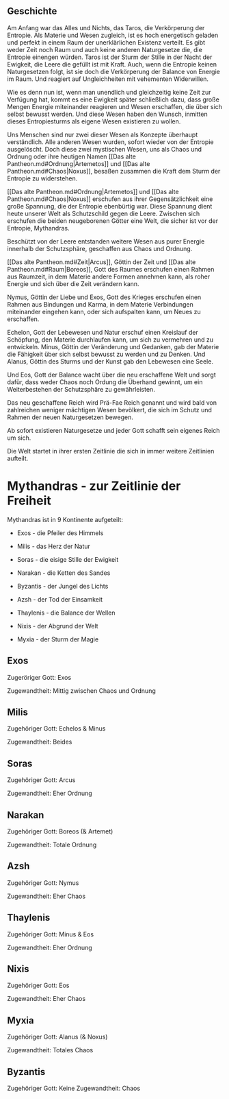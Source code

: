 ## Geschichte
Am Anfang war das Alles und Nichts, das Taros, die Verkörperung der Entropie. Als Materie und Wesen zugleich, ist es hoch energetisch geladen und perfekt in einem Raum der unerklärlichen Existenz verteilt. Es gibt weder Zeit noch Raum und auch keine anderen Naturgesetze die, die Entropie einengen würden. Taros ist der Sturm der Stille in der Nacht der Ewigkeit, die Leere die gefüllt ist mit Kraft. Auch, wenn die Entropie keinen Naturgesetzen folgt, ist sie doch die Verkörperung der Balance von Energie im Raum. Und reagiert auf Ungleichheiten mit vehementen Widerwillen. 


Wie es denn nun ist, wenn man unendlich und gleichzeitig keine Zeit zur Verfügung hat, kommt es eine Ewigkeit später schließlich dazu, dass große Mengen Energie miteinander reagieren und Wesen erschaffen, die über sich selbst bewusst werden. Und diese Wesen haben den Wunsch, inmitten dieses Entropiesturms als eigene Wesen existieren zu wollen.

Uns Menschen sind nur zwei dieser Wesen als Konzepte überhaupt verständlich. Alle anderen Wesen wurden, sofort wieder von der Entropie ausgelöscht. Doch diese zwei mystischen Wesen, uns als Chaos und Ordnung oder ihre heutigen Namen [[Das alte Pantheon.md#Ordnung|Artemetos]] und [[Das alte Pantheon.md#Chaos|Noxus]], besaßen zusammen die Kraft dem Sturm der Entropie zu widerstehen. 

[[Das alte Pantheon.md#Ordnung|Artemetos]] und [[Das alte Pantheon.md#Chaos|Noxus]] erschufen aus ihrer Gegensätzlichkeit eine große Spannung, die der Entropie ebenbürtig war. Diese Spannung dient heute unserer Welt als Schutzschild gegen die Leere. Zwischen sich erschufen die beiden neugeborenen Götter eine Welt, die sicher ist vor der Entropie, Mythandras.

Beschützt von der Leere entstanden weitere Wesen aus purer Energie innerhalb der Schutzsphäre, geschaffen aus Chaos und Ordnung.

[[Das alte Pantheon.md#Zeit|Arcus]], Göttin der Zeit und [[Das alte Pantheon.md#Raum|Boreos]], Gott des Raumes erschufen einen Rahmen aus Raumzeit, in dem Materie andere Formen annehmen kann, als roher Energie und sich über die Zeit verändern kann.

Nymus, Göttin der Liebe und Exos, Gott des Krieges erschufen einen Rahmen aus Bindungen und Karma, in dem Materie Verbindungen miteinander eingehen kann, oder sich aufspalten kann, um Neues zu erschaffen.

Echelon, Gott der Lebewesen und Natur erschuf einen Kreislauf der Schöpfung, den Materie durchlaufen kann, um sich zu vermehren und zu entwickeln. Minus, Göttin der Veränderung und Gedanken, gab der Materie die Fähigkeit über sich selbst bewusst zu werden und zu Denken. Und Alanus, Göttin des Sturms und der Kunst gab den Lebewesen eine Seele.

Und Eos, Gott der Balance wacht über die neu erschaffene Welt und sorgt dafür, dass weder Chaos noch Ordung die Überhand gewinnt, um ein Weiterbestehen der Schutzsphäre zu gewährleisten.

Das neu geschaffene Reich wird Prä-Fae Reich genannt und wird bald von zahlreichen weniger mächtigen Wesen bevölkert, die sich im Schutz und Rahmen der neuen Naturgesetzen bewegen.

Ab sofort existieren Naturgesetze und jeder Gott schafft sein eigenes Reich um sich.

Die Welt startet in ihrer ersten Zeitlinie die sich in immer weitere Zeitlinien aufteilt.



# Mythandras - zur Zeitlinie der Freiheit

Mythandras ist in 9 Kontinente aufgeteilt:

- Exos - die Pfeiler des Himmels
    
- Milis - das Herz der Natur
    
- Soras - die eisige Stille der Ewigkeit
    
- Narakan - die Ketten des Sandes
    
- Byzantis - der Jungel des Lichts
    
- Azsh - der Tod der Einsamkeit
    
- Thaylenis - die Balance der Wellen
    
- Nixis - der Abgrund der Welt
    
- Myxia - der Sturm der Magie
    

## Exos

Zugeröriger Gott: Exos

Zugewandtheit: Mittig zwischen Chaos und Ordnung

## Milis

Zugehöriger Gott: Echelos & Minus

Zugewandtheit: Beides

## Soras

Zugehöriger Gott: Arcus

Zugewandtheit: Eher Ordnung

## Narakan

Zugehöriger Gott: Boreos (& Artemet)

Zugewandtheit: Totale Ordnung

## Azsh

Zugehöriger Gott: Nymus

Zugewandtheit: Eher Chaos

## Thaylenis

Zugehöriger Gott: Minus & Eos

Zugewandtheit: Eher Ordnung

## Nixis

Zugehöriger Gott: Eos

Zugewandtheit: Eher Chaos

## Myxia

Zugehöriger Gott: Alanus (& Noxus)

Zugewandtheit: Totales Chaos

## Byzantis

Zugehöriger Gott: Keine Zugewandtheit: Chaos